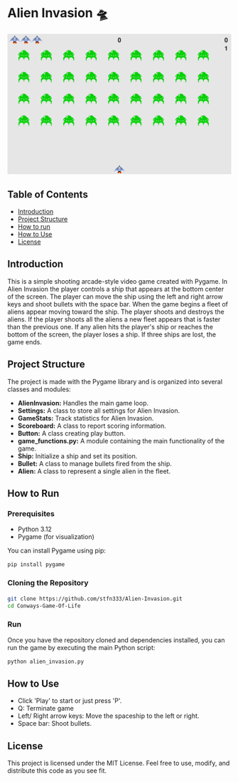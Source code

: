 # Alien Invasion 🛸

![Alien Invasion](readme_images/capture.PNG)

## Table of Contents
- [Introduction](#introduction)
- [Project Structure](#project-structure)
- [How to run](#how-to-run)
- [How to Use](#how-to-use)
- [License](#license)
  
## Introduction
This is a simple shooting arcade-style video game created with Pygame. In Alien Invasion the player controls a ship that appears at the bottom center of the screen. The player can move the ship using the left and right arrow keys and shoot bullets with the space bar. When  the game begins a fleet of aliens appear moving toward the ship. The player shoots and destroys the aliens. If the player shoots all the aliens a new fleet appears that is faster than the previous one. If any alien hits the player's ship or reaches the bottom of the screen, the player loses a ship. If three ships are lost, the game ends.

## Project Structure
The project is made with the Pygame library and is organized into several classes and modules:

- **AlienInvasion:** Handles the main game loop.
- **Settings:** A class to store all settings for Alien Invasion.
- **GameStats:** Track statistics for Alien Invasion.
- **Scoreboard:** A class to report scoring information.
- **Button:** A class creating play button.
- **game_functions.py:** A module containing the main functionality of the game.
- **Ship:** Initialize a ship and set its position.
- **Bullet:** A class to manage bullets fired from the ship.
- **Alien:** A class to represent a single alien in the fleet.

## How to Run

### Prerequisites
- Python 3.12
- Pygame (for visualization)

You can install Pygame using pip:
```bash
pip install pygame
```
### Cloning the Repository
```bash
git clone https://github.com/stfn333/Alien-Invasion.git
cd Conways-Game-Of-Life
```
### Run
Once you have the repository cloned and dependencies installed, you can run the game by executing the main Python script:
```bash
python alien_invasion.py
```

## How to Use
- Click 'Play' to start or just press 'P'.
- Q: Terminate game
- Left/ Right arrow keys: Move the spaceship to the left or right.
- Space bar: Shoot bullets.
  
## License
This project is licensed under the MIT License. Feel free to use, modify, and distribute this code as you see fit.

